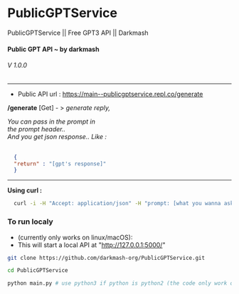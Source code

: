 # PublicGPTService
PublicGPTService || Free GPT3 API || Darkmash


  <h4>Public GPT API ~ by darkmash<br></h4>

<h6>V 1.0.0</h6>
  <hr>

- Public API url : https://main--publicgptservice.repl.co/generate


<b>/generate</b> [Get] - > <i>generate reply,<br>

  You can pass in the prompt in<br>
  the prompt header..<br>
  And you get json response.. Like : <br><br></i>
  

```json
  {
  "return" : "[gpt's response]"
  }
```

<hr>

  <b>Using curl :</b>

```sh
  curl -i -H "Accept: application/json" -H "prompt: [what you wanna ask]"  https://main--publicgptservice.repl.co/generate
```  

### To run localy 
- (currently only works on linux/macOS): 
- This will start a local API at "http://127.0.0.1:5000/"

```sh
git clone https://github.com/darkmash-org/PublicGPTService.git
```

```sh
cd PublicGPTService
```

```sh
python main.py # use python3 if python is python2 (the code only work on python3)
```
